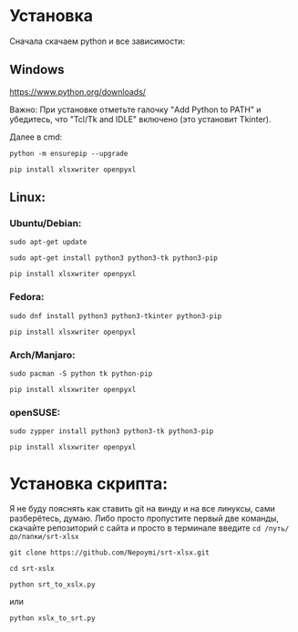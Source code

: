 # Установка

Сначала скачаем python и все зависимости:

## Windows

https://www.python.org/downloads/

Важно: При установке отметьте галочку "Add Python to PATH" и убедитесь, что "Tcl/Tk and IDLE" включено (это установит Tkinter).

Далее в cmd:

`python -m ensurepip --upgrade`

`pip install xlsxwriter openpyxl`

## Linux:

### Ubuntu/Debian:

`sudo apt-get update`

`sudo apt-get install python3 python3-tk python3-pip`

`pip install xlsxwriter openpyxl`

### Fedora:

`sudo dnf install python3 python3-tkinter python3-pip`

`pip install xlsxwriter openpyxl`

### Arch/Manjaro:

`sudo pacman -S python tk python-pip`

`pip install xlsxwriter openpyxl`

### openSUSE:

`sudo zypper install python3 python3-tk python3-pip`

`pip install xlsxwriter openpyxl`

# Установка скрипта:

Я не буду пояснять как ставить git на винду и на все линуксы, сами разберётесь, думаю. Либо просто пропустите первый две команды, скачайте репозиторий с сайта и просто в терминале введите `сd /путь/до/папки/srt-xlsx`
 
`git clone https://github.com/Nepoymi/srt-xlsx.git`

`cd srt-xslx`

`python srt_to_xslx.py`

или

`python xslx_to_srt.py`
